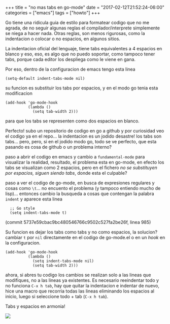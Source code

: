 +++
title = "no mas tabs en go-mode"
date = "2017-02-12T21:52:24-06:00"
categories = ["emacs"]
tags = ["howto"]
+++

Go tiene una ridicula guia de estilo para formatear codigo que no me agrada, de
no seguir algunas reglas el compilador/interprete simplemente se niega a hacer
nada. Otras reglas, son menos rigurosas, como la indentacion o colocar o no
espacios, en algunos sitios.

La indentacion oficial del lenguaje, tiene tabs equivalentes a 4 espacios en
blanco y eso, eso, es algo que no puedo soportar, como tampoco tener tabs,
porque cada editor los despliega como le viene en gana.

Por eso, dentro de la configuracion de emacs tengo esta linea

``` elisp
(setq-default indent-tabs-mode nil)
```

su funcion es substituir los tabs por espacios, y en el modo go tenia esta
modificacion

``` elisp
(add-hook 'go-mode-hook
          (lambda ()
            (setq tab-width 2)))
```

para que los tabs se representen como dos espacios en blanco.

Perfecto! subo un repositorio de codigo en go a github y por curiosidad veo el
codigo ya en el repo... la indentacion es un jodido desastre! los tabs son
tabs... pero, pero, si en el jodido modo go, todo se ve perfecto, que esta
pasando es cosa de github o un problema interno?

paso a abrir el codigo en emacs y cambio a `fundamental-mode` para visualizar la
realidad, resultado, el problema esta en go-mode, en efecto los tabs se
visualizan como 2 espacios, pero en el fichero *no se substituyen por espacios,
siguen siendo tabs*, donde esta el culpable?

paso a ver el codigo de go-mode, en busca de expresiones regulares y cosas como
`\t`... no encuento el problema (y tampoco entiendo mucho de lisp)... entonces
cambio la busqueda a cosas que contengan la palabra `indent` y aparece esta linea

``` elisp
  ;; Go style
  (setq indent-tabs-mode t)
```

(commit 5737e59cbac9bc480546766c9502c527fa2be26f, linea 985)

Su funcion es dejar los tabs como tabs y no como espacios, la solucion? cambiar
`t` por `nil` directamente en el codigo de <span class="file">go-mode.el</span>
o en un *hook* en la configuracion.

``` elisp
(add-hook 'go-mode-hook
          (lambda ()
            (setq indent-tabs-mode nil)
            (setq tab-width 2)))
```

ahora, si abres tu codigo los cambios se realizan solo a las lineas que
modifiques, no a las lineas ya existentes. Es necesario reeindentar todo y no
funciona `C-x h tab`, hay que quitar la indentacion e indentar de nuevo, hice
una macro que recorria todas las lineas eliminando los espacios al inicio, luego
si seleccione todo + tab (`C-x h tab`).

Tabs y espacios en armonia!

![](../space-friend.jpg)
